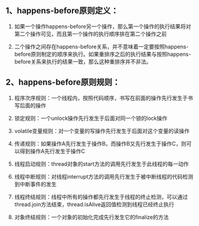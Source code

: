 1、happens-before原则定义：
----
1. 如果一个操作happens-before另一个操作，那么第一个操作的执行结果将对第二个操作可见，而且第一个操作的执行顺序排在第二个操作之前

2. 二个操作之间存在happens-before关系，并不意味着一定要按照happens-before原则制定的顺序来执行。如果重排序之后的执行结果与按照happens-before关系来执行的结果一致，那么这种重排序并不非法。

2、happens-before原则规则：
----
1. 程序次序规则：一个线程内，按照代码顺序，书写在前面的操作先行发生于书写后面的操作

2. 锁定规则：一个unlock操作先行发生于后面对同一个锁的lock操作

3. volatile变量规则：对一个变量的写操作先行发生于后面对这个变量的读操作

4. 传递规则：如果操作A先行发生于操作B，而操作B又先行发生于操作C，则可以得到操作A先行发生于操作C

5. 线程启动规则：thread对象的start方法的调用先行发生于此线程的每一动作

6. 线程中断规则：对线程interrupt方法的调用先行发生于被中断线程的代码检测到中断事件的发生

7. 线程终结规则：线程中所有的操作都先行发生于线程的终止检测，可以通过thread.join方法结束，thread.isAlive返回值检测到线程已经终止执行

8. 对象终结规则：一个对象的初始化完成先行发生它的finalize的方法
